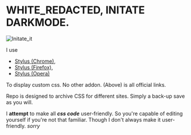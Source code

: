 # WHITE_REDACTED, INITATE DARKMODE.
![Initate_it](https://i.imgur.com/WRhPcPL.jpg "Dark_Mode_Activated.")


I use 
* [Stylus (Chrome)](https://chrome.google.com/webstore/detail/stylus/clngdbkpkpeebahjckkjfobafhncgmne?hl=en), 
* [Stylus (Firefox)](https://addons.mozilla.org/en-US/firefox/addon/styl-us/), 
* [Stylus (Opera)](https://addons.opera.com/en/extensions/details/stylus/)

To display custom css. No other addon. (Above) is all official links. 


Repo is designed to archive CSS for different sites. Simply a back-up save as you will.

I **attempt** to make all ***css code*** user-friendly. So you're capable of editing yourself if you're not that familiar. Though I don't always make it user-friendly. *sorry*
